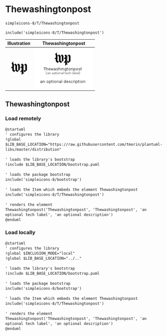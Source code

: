 # Thewashingtonpost


```text
simpleicons-8/T/Thewashingtonpost
```

```text
include('simpleicons-8/T/Thewashingtonpost')
```



| Illustration | Thewashingtonpost |
| :---: | :---: |
| ![illustration for Illustration](../../simpleicons-8/T/Thewashingtonpost.png) | ![illustration for Thewashingtonpost](../../simpleicons-8/T/Thewashingtonpost.Local.png) |




## Thewashingtonpost

### Load remotely
```plantuml
@startuml
' configures the library
!global $LIB_BASE_LOCATION="https://raw.githubusercontent.com/tmorin/plantuml-libs/master/distribution"

' loads the library's bootstrap
!include $LIB_BASE_LOCATION/bootstrap.puml

' loads the package bootstrap
include('simpleicons-8/bootstrap')

' loads the Item which embeds the element Thewashingtonpost
include('simpleicons-8/T/Thewashingtonpost')

' renders the element
Thewashingtonpost('Thewashingtonpost', 'Thewashingtonpost', 'an optional tech label', 'an optional description')
@enduml
```

### Load locally
```plantuml
@startuml
' configures the library
!global $INCLUSION_MODE="local"
!global $LIB_BASE_LOCATION="../.."

' loads the library's bootstrap
!include $LIB_BASE_LOCATION/bootstrap.puml

' loads the package bootstrap
include('simpleicons-8/bootstrap')

' loads the Item which embeds the element Thewashingtonpost
include('simpleicons-8/T/Thewashingtonpost')

' renders the element
Thewashingtonpost('Thewashingtonpost', 'Thewashingtonpost', 'an optional tech label', 'an optional description')
@enduml
```


